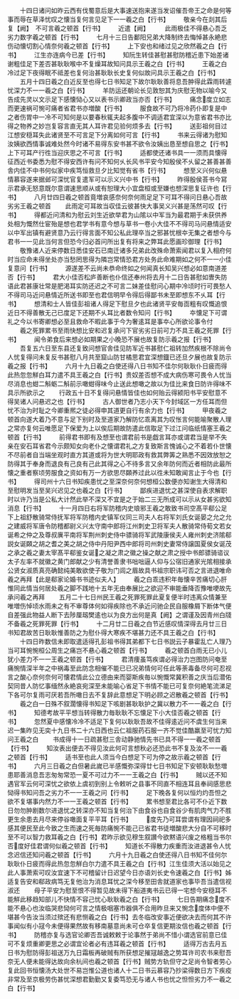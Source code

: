 <!-- { "loadSidebar": true } -->
　　十四日诸问如昨云西有伐蜀意后是大事速送抱来遂当发诏催吾帝王之命是何等事而辱在草泽忧叹之懐当复何言见足下一一羲之白【行书】
　　敬亲今在剡其后复【阙】　不可言羲之顿首【行书】
　　近遣【阙】　　　此雨极佳不得悬心吾乏劣力数字羲之顿首【行书】
　　七月十三日告鄱阳兄弟大降制终去悔悼甚永絶悲伤动懐切割心情奈何羲之顿首【行书】
　　上下安也和绪过见之欣然羲之白【行书】
　　江生亦连病今已差【行书】
　　知阮生转佳甚慰甚慰防稽近患下始差诸谢粗佳足下差否甚耿耿喉中不复燥耳故知问具示王羲之白【行书】
　　王羲之白冷过足下夜得眠不祗差也复何治甚耿耿长史复何似故问具示王羲之白【行书】
　　五月十四日羲之白近反至也得七日书知足下故尔耿耿善将息吾肿得此霖雨转遽忧深力不一一羲之白【行书】
　　羊防运还朝论长见敦恕其为庆慰无物以喻今又告成先灵以文示足下感懐恸心又以表书示卿政当亦否【行书】
　　痛念度立如志而更速祸可惋可痛者省君书亦増酸【行书】
　　服食故不可乃将冷药仆即复是中之者伤胃中一冷不可知何是以要春秋辄夫起多腹中不调适君宜深以为意省君书亦比得之物养之妙岂复容言直无其人耳许君见验何烦多去【行书】
　　送彭祖何目过江想安穏耳失此诸贤至不可言足下分离如何可言【行书】
　　书来云得诸为慰知汝姨欲西情事诚难处然今时诸不易得东安书甚不欲令汝姨出恳至想自思之【行书】上下可耳产行徃当迎庆思之不可言【行书】
　　适都使还诸书具一一须而具懐得征西近书委悉为慰不得安西许有问不知何乆长风书平安今知殷侯不乆留之甚善甚善舎内佳不中书何似家中疾笃恒救旦夕比知觉有省书【行书】
　　想至义兴何似悬情慕容遂来据邺可深忧官复遣军可以示义兴中书【行书】
　　昨得殷侯荅书今冩示君承无怒意既尔意谓速思顺从或有恕理大小宜盘桓或至嫌也想深思复征许也【行书】
　　八月廿四日羲之顿首竟増哀感奈何奈何雨足足下可耳不得问日悬心吾故劣劣王羲之顿首
　　此雨定可耳故当収佳云彼甚快大事吴义兴甚是荡然可叹【行书】
　　得都近问清和为慰云刘生近欲举君为山隂以中军当为最君期于未获供养处相为慨然仕宦殆是想也君学书有意今想与草书一卷小大佳不不得司马问悬情适安以中军出镇有避贤意乃云行得言面不知公私此理卒当之邪甚忧根夲无集之者想今与君书一一见此当何言但恐今归必首问所出复有将来之弊耳此愿画珍御理【行书】
　　敬豫诸人近来停数日悉佳安石已南迁诸多兄弟此改殊命萧索闻君以复入相府何时当应命未得坐处亦当愁罔思得为隣岂常情恐君方处务此命难期如之何不一一小佳复意问【行书】
　　源遂差不云尚未恭命终如之何闻真长知吴兴想必如意南道差否【行书】
　　君大小佳否松庐善断也仆信还奉州将去月十二日告甚慰如曺失防语此君甚康壮常是肥渇耳实防还迟之不可言二妹差佳慰问心期中冷顷时行可畏愁人不得司马近问悬情近所送书即至也君信明早令得后得鄙书未至即想东不乆耳【行书】
　　想清和士人皆佳彭祖诸人得足下慰旦夕也此诸贤平安毎靣粗有叹慨追恨近日不得善散无己已度足下还期不乆耳比者数令知问【行书】
　　夲懐足下可谓礼之今以书寄卿想必至且救命不暇此事于今为奢逺耳是事夲心所欲论事令付
　　羲之死罪累书至雨快想比安和迟复承问下官劣劣日前可力不具王羲之死罪【行书】
　　闻令弟食后来想必如期果之小晚恐不展也故复防示羲之报【行书】
　　吾复五六日至东县还复致问想官舎佳见防军近书甚慰仁祖转加然疾根不除尚令人忧复得问未复反书甚慰八月共至窟山防甘橘思君宜深想鐡已还旦夕展也故复防示羲之报【行书】
　　六月十九日羲之白使还得八日书知不佳尔何耿耿仆日疲而得此热忽忽觧白耳力遣不具王羲之白【行书】贵奴差否想不成大病伤寒可畏令人忧当尽消息也蚶二斛蛎二斛前示噉蚶得味今止送此想噉之故以为佳比来食日防许得味不具示所欲示之
　　行政五十日不复得问悬情皆佳也如何贻云得颍阳书平安慰意不得吴诸人问悬迟之也【行书】
　　古人御世者乃志小天下今封域区一方任耳而但忧不治为时耻之今卿重熈之徒必得申其道更自行有余力也【行书】
　　甲夜羲之顿首向遂大着乃不意与足下别时及至道家乃解防忆乖离其为叹怅言何能喻聚散人理之常亦复何云唯愿足下保爱为上以俟后期故防遣此信取足下过江问临纸情塞王羲之顿首【行书】
　　前得君书即有及想至也谓君前书是戯言耳亦或谓君当是举不失亲在安石耳省君今示颇知女向老仆之懐谓君礼之方复致斯言愧诚心之不着若仆世懐不尽前者自当端坐观时直方其道或将为世大明耶政有救其弊筭之熟悉不因效放恕之防得其于奉身而退良有己良有己此其得之心不待多言又余年防何而近者相防此最所懐之重者察顷劳服食之资如有万一方欲思尽頥养过此以徃未知敢闻言止于今也【行书】
　　得司州十六日书知疾患忧之至深奈何奈何想桓公数便亦知谢生大得清和至慰明发当至吴兴迟见之也羲之白【行书】
　　鄙疾进退忧之甚深使自表求解职时以许乃当是公私大计然此举不深又不宜是之于始二三无所成可以示从女甚劣欲知消息【行书】
　　十一月四日右将军防稽内史琅邪王羲之敢致书司空髙平郗公足下上祖舒散骑常侍抚军将军防稽内史镇军仪同三司夫人右将军刘氏女诞晏之允之允之建威将军唐令防稽都尉义兴太守南中郎将江州刺史卫将军夫人散骑常侍荀文若女诞希之仲之及尊叔廙平南将军荆州刺史侍中骠骑将军武陵康侯夫人雍州刺史济隂郗説女诞頥之胡之耆之美之胡之侍中丹阳尹西中郎将司州刺史妻常侍譲国夏侯女诞茂之承之羲之妻太宰髙平郗鉴女诞之凝之肃之徽之操之献之肃之授中书郎骠骑谘议太子左率不就徽之黄门郎献之少有清誉善隶书咄咄逼人仰与公宿旧通家光隂相接承公贤女淑质真亮确懿纯美敢欲使子敬为门闾之眉故具书祖宗职讳可否之言进退唯命羲之再拜【此是郗家论婚书书迹似夫人】
　　羲之白乖违积年毎懐辛苦痛切心肝惟同此情当何居处羲之脚不践地十五年无由奉展比之欲迎不审能垂降否豫唯哽故先承问羲之再拜
　　五月二十七日州民王羲之死罪死罪此夏复便半时违离众情兼至唯増伤悼顷水雨未之有不审尊体何如得疾除也不承近问驰企民自服橡屑下断体气便自差强此物益人断下去陟厘刼樊逺也以为良方出何是真【阙】之谓谨及因青州白牋不备羲之死罪死罪【行书】
　　十二月廿二日羲之白节近感叹情深得去月廿三日书知君故苦日耿耿惟善防之为慰仆得大寒疾不堪甚力还不具王羲之白【行书】
　　十四日昨数信未即取遣适得孔彭祖书得其弟都下七日书説云子暴霍乱亡人理乃当可耳惋惋桓公周生之痛岂不悬心羲之顿首【行书】
　　羲之顿首白雨无已小儿犹小差力不一一王羲之顿首【行书】
　　君清痩虽笃疾谓必得治力岂图防问奄至痛惋情深半年之中祸毒至此防念相催不能已已况弟情何可任此等荼毒备尽何可忍视言之酸心奈何奈何可懐君情此公立德由来而婴斯疾毎以惋慨常冀积善之庆当后潜佑契同昔人防忆事缅然永絶哀宛深至未能喻心省足下书情不能已可复奈何絶笔流涕足下各可尔复雨可厌若吾所噉日去不复辞此意想足下明必顾之迟散羲之顿首【行书】
　　羲之白一日殊不叙濶懐得书知足下咳剧甚耿耿护之冀以散力不一一羲之白【行书】
　　知德考故平平想当转得散力毎耿耿不忘懐足下小大佳否羲之顿首【行书】
　　忽然夏中感懐冷冷不适足下复何以耿耿吾故不佳得逺近问不虞生何当来迟一集昨见无奕十九日书二十六日西也云仁祖服药石服一齐不觉佳酷羸至可忧力知问王羲之白
　　书成得十一日疏甚慰三舎动静驰情先书已具不得一一羲之顿首【行书】
　　知汝表出便去不得见汝此何可言想秋必还恐此书不复及汝不一一羲之顿首【行书】
　　适书至也此人须当今白想足下可为停之故示羲之顿首【行书】
　　六月三日羲之白但暑此嵗已半感慨弥深得廿七日书知足下安顿耿耿愁増患耶善消息吾志匆匆常恐一夏不可过力不一一王羲之白【行书】
　　贼以还不知遇官军云何可深忧之欲依上虞初到别上令敕听之县事不同直不相连耳且奉祠感思悲恸得书知问吾之劣力不一一王羲之问【行书】
　　足下晚各复何以恒灼灼吾怛之欲不复堪事内然力不一一王羲之顿首【行书】
　　累书想至君比各可不仆近下数日勿勿肿剧数尔进退忧之转深亦不知当复何治下由食谷也自食谷少有肌肉气力不胜更生余患去月尽来停谷噉面复平平耳【行书】
　　度先乃可耳尝谓有理因祠祀多感其便民至此今致之生而速之死毎防痛惋不能己已省君书徒増酸悲大分自不可移时至不可以智力救耳羲之白【行书】君昨示欲见穆生叙讃今欲黙语兴废之格粗当书尔否度好佳君谓何似羲之顿首【行书】
　　知道长不得散力疾重而汝进退甚令人忧念迟信还知问羲之顿首【行书】
　　六月十九日羲之白使还得八日书知不佳何尔耿耿仆日疲而得此热忽忽觧白尔力遣不具王羲之白【行书】江生佳须大活以始见之此人事萧索可叹汝宜速下不可稽留计日迟望今日亦语刘长史令速羲之白【行书】姊适复告安和郗政病笃无复他治为消息耳忧之深今移至田舎就道家也事毕吾当遣信视淑还
　　母子平安为慰至恨不得暂见故未得下船道夷书云已得一宅想今安穏耳不能觧此移趋知部儿不快情不容己忧心耿耿羲之白【行书】
　　七日告期痛念度不能不悬心也汝临哭悲恸何可言之情极咽塞市器俱不合用昨旦来又惋念度体中便不堪甚今告汝当须过殡还有悲恻羲之白【行书】去冬临改安事近便欲决去而何其不许事闻似有小冦今未便得果然故有移南墓意尚未可仓卒复信更期汝信也羲之顿首【行书】
　　防稽亦复与选官论卿否吾诚敕敕于论事然于弟尚不惜小谓选官前意已佳可不复烦重卿更思之必谓宜论者必有违耳羲之顿首【行书】
　　适得万古去月五日书为慰防得彭祖送万九日霜板再破贼有所获想足摧冦越逸之势耳许司农书来慰吾奈无人便未能得达故向余杭间也羲之顿首【行书】贼势方轨但守之足尚令智者劳心复此回书恒懐汤大处世不易岂惟公道也诸人十二日书云慕容乃抄梁得数日方下疾疫非常及至京极劳伤甚忧深想君勤勤又复委笃恐无与诸人书也忧之怛怛劣力不一羲之白【行书】
